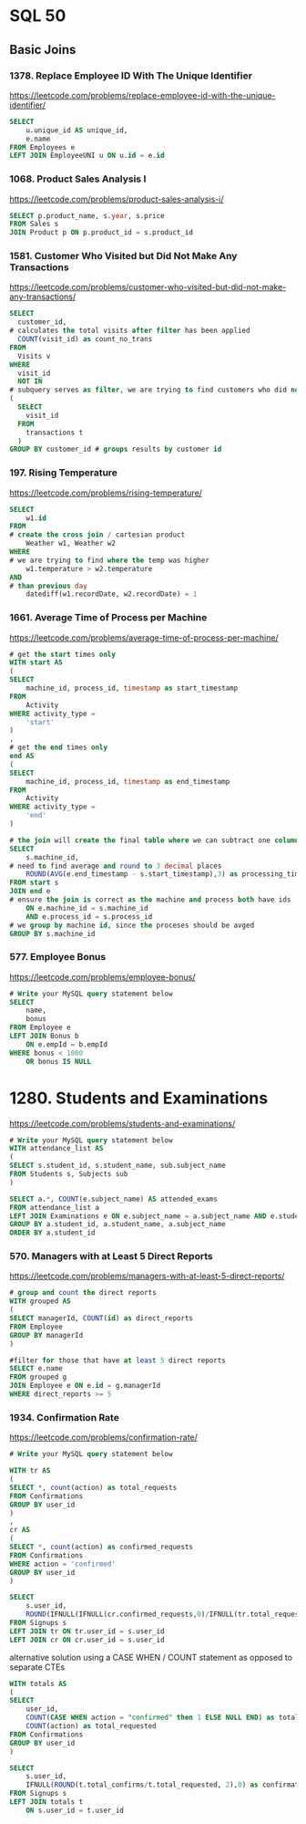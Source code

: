 # SQL 50

## Basic Joins

### 1378. Replace Employee ID With The Unique Identifier
https://leetcode.com/problems/replace-employee-id-with-the-unique-identifier/

```sql
SELECT 
    u.unique_id AS unique_id,
    e.name
FROM Employees e
LEFT JOIN EmployeeUNI u ON u.id = e.id
```

### 1068. Product Sales Analysis I
https://leetcode.com/problems/product-sales-analysis-i/

```sql
SELECT p.product_name, s.year, s.price
FROM Sales s
JOIN Product p ON p.product_id = s.product_id
```

### 1581. Customer Who Visited but Did Not Make Any Transactions
https://leetcode.com/problems/customer-who-visited-but-did-not-make-any-transactions/

```sql
SELECT 
  customer_id,
# calculates the total visits after filter has been applied
  COUNT(visit_id) as count_no_trans 
FROM 
  Visits v
WHERE 
  visit_id 
  NOT IN
# subquery serves as filter, we are trying to find customers who did not have transactions
( 
  SELECT 
    visit_id
  FROM 
    transactions t
  ) 
GROUP BY customer_id # groups results by customer id 

```

### 197. Rising Temperature
https://leetcode.com/problems/rising-temperature/

```sql
SELECT 
    w1.id
FROM 
# create the cross join / cartesian product
    Weather w1, Weather w2
WHERE 
# we are trying to find where the temp was higher 
    w1.temperature > w2.temperature 
AND 
# than previous day
    datediff(w1.recordDate, w2.recordDate) = 1
```

### 1661. Average Time of Process per Machine
https://leetcode.com/problems/average-time-of-process-per-machine/

```sql
# get the start times only
WITH start AS
(
SELECT 
    machine_id, process_id, timestamp as start_timestamp
FROM 
    Activity
WHERE activity_type = 
    'start'
)
,
# get the end times only
end AS
(
SELECT 
    machine_id, process_id, timestamp as end_timestamp
FROM 
    Activity
WHERE activity_type = 
    'end'
)

# the join will create the final table where we can subtract one column from the other
SELECT 
    s.machine_id, 
# need to find average and round to 3 decimal places
    ROUND(AVG(e.end_timestamp - s.start_timestamp),3) as processing_time
FROM start s
JOIN end e
# ensure the join is correct as the machine and process both have ids
    ON e.machine_id = s.machine_id
    AND e.process_id = s.process_id
# we group by machine id, since the proceses should be avged
GROUP BY s.machine_id
```

### 577. Employee Bonus
https://leetcode.com/problems/employee-bonus/

```sql
# Write your MySQL query statement below
SELECT 
    name, 
    bonus
FROM Employee e
LEFT JOIN Bonus b 
    ON e.empId = b.empId
WHERE bonus < 1000
    OR bonus IS NULL
```

# 1280. Students and Examinations
https://leetcode.com/problems/students-and-examinations/

```sql
# Write your MySQL query statement below
WITH attendance_list AS 
(
SELECT s.student_id, s.student_name, sub.subject_name
FROM Students s, Subjects sub
)

SELECT a.*, COUNT(e.subject_name) AS attended_exams
FROM attendance_list a 
LEFT JOIN Examinations e ON e.subject_name = a.subject_name AND e.student_id = a.student_id
GROUP BY a.student_id, a.student_name, a.subject_name
ORDER BY a.student_id
```

### 570. Managers with at Least 5 Direct Reports
https://leetcode.com/problems/managers-with-at-least-5-direct-reports/

```sql
# group and count the direct reports
WITH grouped AS 
(
SELECT managerId, COUNT(id) as direct_reports
FROM Employee
GROUP BY managerId
)

#filter for those that have at least 5 direct reports
SELECT e.name
FROM grouped g
JOIN Employee e ON e.id = g.managerId
WHERE direct_reports >= 5
```

### 1934. Confirmation Rate
https://leetcode.com/problems/confirmation-rate/

```sql
# Write your MySQL query statement below

WITH tr AS 
(
SELECT *, count(action) as total_requests
FROM Confirmations
GROUP BY user_id
)
,
cr AS 
(
SELECT *, count(action) as confirmed_requests
FROM Confirmations
WHERE action = 'confirmed' 
GROUP BY user_id
)

SELECT 
    s.user_id, 
    ROUND(IFNULL(IFNULL(cr.confirmed_requests,0)/IFNULL(tr.total_requests,0),0),2) as confirmation_rate
FROM Signups s
LEFT JOIN tr ON tr.user_id = s.user_id
LEFT JOIN cr ON cr.user_id = s.user_id
```

alternative solution using a CASE WHEN / COUNT statement as opposed to separate CTEs
```sql
WITH totals AS 
(
SELECT 
    user_id,
    COUNT(CASE WHEN action = "confirmed" then 1 ELSE NULL END) as total_confirms,
    COUNT(action) as total_requested
FROM Confirmations
GROUP BY user_id
)

SELECT 
    s.user_id,
    IFNULL(ROUND(t.total_confirms/t.total_requested, 2),0) as confirmation_rate
FROM Signups s
LEFT JOIN totals t
    ON s.user_id = t.user_id
```
